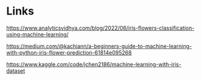 # Links 

https://www.analyticsvidhya.com/blog/2022/06/iris-flowers-classification-using-machine-learning/

https://medium.com/@kachiann/a-beginners-guide-to-machine-learning-with-python-iris-flower-prediction-61814e095268

https://www.kaggle.com/code/jchen2186/machine-learning-with-iris-dataset